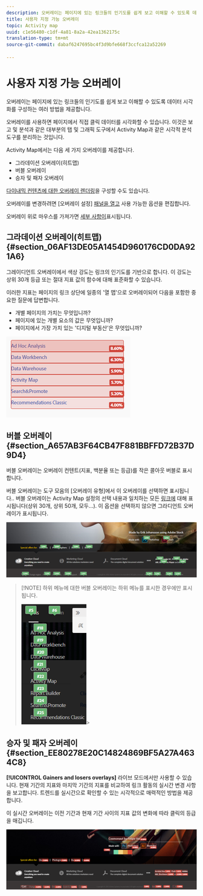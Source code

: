 ```yaml
---
description: 오버레이는 페이지에 있는 링크들의 인기도를 쉽게 보고 이해할 수 있도록 데이터 시각화를 구성하는 여러 방법을 제공합니다.
title: 사용자 지정 가능 오버레이
topic: Activity map
uuid: c1e56480-c1df-4a81-8a2a-42ea1362175c
translation-type: tm+mt
source-git-commit: dabaf6247695bc4f3d9bfe668f3ccfca12a52269

---
```



# 사용자 지정 가능 오버레이

오버레이는 페이지에 있는 링크들의 인기도를 쉽게 보고 이해할 수 있도록 데이터 시각화를 구성하는 여러 방법을 제공합니다.

오버레이를 사용하면 페이지에서 직접 클릭 데이터를 시각화할 수 있습니다. 이것은 보고 및 분석과 같은 대부분의 탭 및 그래픽 도구에서 Activity Map과 같은 시각적 분석 도구를 분리하는 것입니다.

Activity Map에서는 다음 세 가지 오버레이를 제공합니다.

* 그라데이션 오버레이(히트맵)
* 버블 오버레이
* 승자 및 패자 오버레이

[다이내믹 컨텐츠에 대한 오버레이 렌더링](/help/analyze/activity-map/activitymap-link-tracking/activitymap-stl-track-custom-elements.md)을 구성할 수도 있습니다.

오버레이를 변경하려면 [오버레이 설정] [패널을 열고](/help/analyze/activity-map/activitymap-overlay-settings.md) 사용 가능한 옵션을 편집합니다.

오버레이 위로 마우스를 가져가면 [세부 사항이](/help/analyze/activity-map/activitymap-overlay-details.md)표시됩니다.

## 그라데이션 오버레이(히트맵) {#section_06AF13DE05A1454D960176CD0DA921A6}

그레이디언트 오버레이에서 색상 강도는 링크의 인기도를 기반으로 합니다. 이 강도는 상위 30개 등급 또는 절대 지표 값의 함수에 대해 표준화할 수 있습니다.

이러한 지표는 페이지의 링크 상단에 일종의 &#39;열 맵&#39;으로 오버레이되어 다음을 포함한 중요한 질문에 답변합니다.

* 개별 페이지의 가치는 무엇입니까?
* 페이지에 있는 개별 요소의 값은 무엇입니까?
* 페이지에서 가장 가치 있는 &#39;디지털 부동산&#39;은 무엇입니까?

![](assets/gradient.png)

## 버블 오버레이 {#section_A657AB3F64CB47F881BBFFD72B37D9D4}

버블 오버레이는 오버레이 컨텐트(지표, 백분율 또는 등급)를 작은 콜아웃 버블로 표시합니다.

버블 오버레이는 도구 모음의 [오버레이 유형]에서 이 오버레이를 선택하면 표시됩니다.. 버블 오버레이는 Activity Map 설정의 선택 내용과 일치하는 모든 [링크에](/help/analyze/activity-map/activitymap-overlay-settings.md) 대해 표시됩니다(상위 30개, 상위 50개, 모두...). 이 옵션을 선택하지 않으면 그라디언트 오버레이가 표시됩니다.

![](assets/bubble_overlay.png)

>[!NOTE] 하위 메뉴에 대한 버블 오버레이는 하위 메뉴를 표시한 경우에만 표시됩니다.
>
>![](assets/bubbles_submenu.png)>

## 승자 및 패자 오버레이 {#section_EE80278E20C14824869BF5A27A4634C8}

**[!UICONTROL Gainers and losers overlays]** 라이브 모드에서만 사용할 수 있습니다. 현재 기간의 지표와 마지막 기간의 지표를 비교하여 링크 활동의 실시간 변경 사항을 보고합니다. 트렌드를 실시간으로 확인할 수 있는 시각적으로 매력적인 방법을 제공합니다.

이 실시간 오버레이는 이전 기간과 현재 기간 사이의 지표 값의 변화에 따라 클릭의 등급을 매깁니다.

![](assets/gainers_losers.png)

